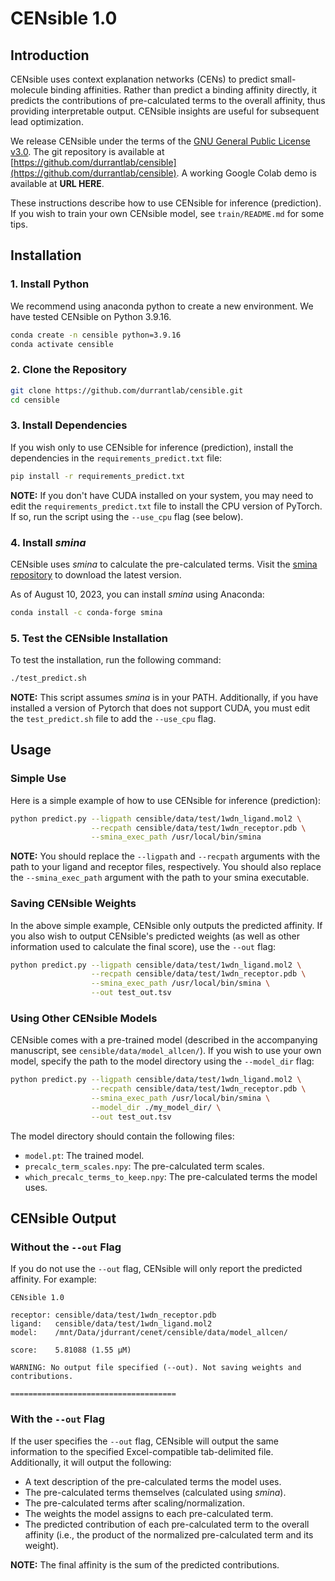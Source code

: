 # CENsible 1.0

## Introduction

CENsible uses context explanation networks (CENs) to predict small-molecule
binding affinities. Rather than predict a binding affinity directly, it predicts
the contributions of pre-calculated terms to the overall affinity, thus
providing interpretable output. CENsible insights are useful for subsequent lead
optimization.

We release CENsible under the terms of the [GNU General Public License
v3.0](https://github.com/durrantlab/censible/blob/main/LICENSE.md). The git
repository is available at
[https://github.com/durrantlab/censible](https://github.com/durrantlab/censible).
A working Google Colab demo is available at **URL HERE**.

These instructions describe how to use CENsible for inference (prediction). If
you wish to train your own CENsible model, see `train/README.md` for some tips.

## Installation

### 1. Install Python

We recommend using anaconda python to create a new environment. We have tested
CENsible on Python 3.9.16.

```bash
conda create -n censible python=3.9.16
conda activate censible
```

### 2. Clone the Repository

```bash
git clone https://github.com/durrantlab/censible.git
cd censible
```

### 3. Install Dependencies

If you wish only to use CENsible for inference (prediction), install the
dependencies in the `requirements_predict.txt` file:

```bash
pip install -r requirements_predict.txt
```

**NOTE:** If you don't have CUDA installed on your system, you may need to edit
the `requirements_predict.txt` file to install the CPU version of PyTorch. If
so, run the script using the `--use_cpu` flag (see below).

### 4. Install _smina_

CENsible uses _smina_ to calculate the pre-calculated terms. Visit the [smina
repository](https://sourceforge.net/projects/smina/) to download the latest
version.

As of August 10, 2023, you can install _smina_ using Anaconda:

```bash
conda install -c conda-forge smina
```

### 5. Test the CENsible Installation

To test the installation, run the following command:

```bash
./test_predict.sh
```

**NOTE:** This script assumes _smina_ is in your PATH. Additionally, if you have
installed a version of Pytorch that does not support CUDA, you must edit the
`test_predict.sh` file to add the `--use_cpu` flag.

## Usage

### Simple Use

Here is a simple example of how to use CENsible for inference (prediction):

```bash
python predict.py --ligpath censible/data/test/1wdn_ligand.mol2 \
                  --recpath censible/data/test/1wdn_receptor.pdb \
                  --smina_exec_path /usr/local/bin/smina
```

**NOTE:** You should replace the `--ligpath` and `--recpath` arguments with the
path to your ligand and receptor files, respectively. You should also replace
the `--smina_exec_path` argument with the path to your smina executable.

### Saving CENsible Weights

In the above simple example, CENsible only outputs the predicted affinity. If
you also wish to output CENsible's predicted weights (as well as other
information used to calculate the final score), use the `--out` flag:

```bash
python predict.py --ligpath censible/data/test/1wdn_ligand.mol2 \
                  --recpath censible/data/test/1wdn_receptor.pdb \
                  --smina_exec_path /usr/local/bin/smina \
                  --out test_out.tsv
```

### Using Other CENsible Models

CENsible comes with a pre-trained model (described in the accompanying
manuscript, see `censible/data/model_allcen/`). If you wish to use your own
model, specify the path to the model directory using the `--model_dir` flag:

```bash
python predict.py --ligpath censible/data/test/1wdn_ligand.mol2 \
                  --recpath censible/data/test/1wdn_receptor.pdb \
                  --smina_exec_path /usr/local/bin/smina \
                  --model_dir ./my_model_dir/ \
                  --out test_out.tsv
```

The model directory should contain the following files:

-   `model.pt`: The trained model.
-   `precalc_term_scales.npy`: The pre-calculated term scales.
-   `which_precalc_terms_to_keep.npy`: The pre-calculated terms the model uses.

## CENsible Output

### Without the `--out` Flag

If you do not use the `--out` flag, CENsible will only report the predicted
affinity. For example:

```text
CENsible 1.0

receptor: censible/data/test/1wdn_receptor.pdb
ligand:   censible/data/test/1wdn_ligand.mol2
model:    /mnt/Data/jdurrant/cenet/censible/data/model_allcen/

score:    5.81088 (1.55 µM)

WARNING: No output file specified (--out). Not saving weights and contributions.

=====================================
```

### With the `--out` Flag

If the user specifies the `--out` flag, CENsible will output the same
information to the specified Excel-compatible tab-delimited file. Additionally,
it will output the following:

- A text description of the pre-calculated terms the model uses.
- The pre-calculated terms themselves (calculated using _smina_).
- The pre-calculated terms after scaling/normalization.
- The weights the model assigns to each pre-calculated term.
- The predicted contribution of each pre-calculated term to the overall affinity
  (i.e., the product of the normalized pre-calculated term and its weight).

**NOTE:** The final affinity is the sum of the predicted contributions.
